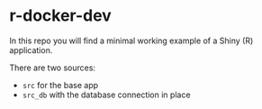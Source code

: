 # r-docker-dev

In this repo you will find a minimal working example of a Shiny (R) application. 

There are two sources:

- `src` for the base app
- `src_db` with the database connection in place